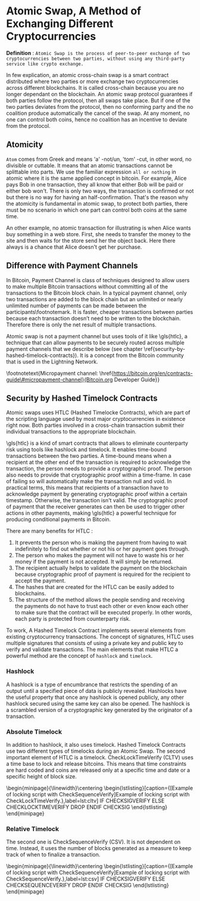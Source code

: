 # Atomic Swap, A Method of Exchanging Different Cryptocurrencies

**Definition** : `Atomic Swap is the process of peer-to-peer exchange of two cryptocurrencies between two parties, without using any third-party service like crypto exchange.`

In few explication, an atomic cross-chain swap is a smart contract distributed where two parties or more exchange two cryptocurrencies across different blockchains. It is called cross-chain because you are no longer dependant on the blockchain. An atomic swap protocol guarantees if both parties follow the protocol, then all swaps take place. But if one of the two parties deviates from the protocol, then no conforming party and the no coalition produce automatically the cancel of the swap. At any moment, no one can control both coins, hence no coalition has an incentive to deviate from the protocol.

## Atomicity

`Atom` comes from Greek and means 'a' -not/un, 'tom' -cut, in other word, no divisible or cuttable. It means that an atomic transactions cannot be splittable into parts. We use the familiar expression `all or nothing` in atomic where it is the same applied concept in bitcoin. For example, Alice pays Bob in one transaction, they all know that either Bob will be paid or either bob won't. There is only two ways, the transaction is confirmed or not but there is no way for having an half-confirmation. That's the reason why the atomicity is fundamental in atomic swap, to protect both parties, there must be no scenario in which one part can control both coins at the same time.

An other example, no atomic transaction for illustrating is when Alice wants buy something in a web store. First, she needs to transfer the money to the site and then waits for the store send her the object back. Here there always is a chance that Alice doesn't get her purchase.

## Difference with Payment Channels

In Bitcoin, Payment Channel is class of techniques designed to allow users to make multiple Bitcoin transactions without committing all of the transactions to the Bitcoin block chain. In a typical payment channel, only two transactions are added to the block chain but an unlimited or nearly unlimited number of payments can be made between the participants\footnotemark. It is faster, cheaper transactions between parties because each transaction doesn’t need to be written to the blockchain. Therefore there is only the net result of multiple transactions.

Atomic swap is not a payment channel but uses tools of it like \gls{htlc}, a technique that can allow payments to be securely routed across multiple payment channels that we describe below (see chapter \ref{security-by-hashed-timelock-contracts}).  It is a concept from the Bitcoin community that is used in the Lightning Network.

\footnotetext{Micropayment channel: \href{https://bitcoin.org/en/contracts-guide\#micropayment-channel}{Bitcoin.org Developer Guide}}

## Security by Hashed Timelock Contracts

Atomic swaps uses HTLC (Hashed Timelocke Contracts), which are part of the scripting language used by most major cryptocurrencies in existence right now. Both parties involved in a cross-chain transaction submit their individual transactions to the appropriate blockchain.

\gls{htlc} is a kind of smart contracts that allows to eliminate counterparty risk using tools like hashlock and timelock. It enables time-bound transactions between the two parties. A time-bound means when a recipient at the other end of the transaction is required to acknowledge the transaction, the person needs to provide a cryptographic proof. The person also needs to provide that cryptographic proof within a time-frame. In case of failing so will automatically make the transaction null and void. In practical terms, this means that recipients of a transaction have to acknowledge payment by generating cryptographic proof within a certain timestamp. Otherwise, the transaction isn't valid. The cryptographic proof of payment that the receiver generates can then be used to trigger other actions in other payments, making \gls{htlc} a powerful technique for producing conditional payments in Bitcoin. 

There are many benefits for HTLC :

1. It prevents the person who is making the payment from having to wait indefinitely to find out whether or not his or her payment goes through. 
2. The person who makes the payment will not have to waste his or her money if the payment is not accepted. It will simply be returned.
3. The recipient actually helps to validate the payment on the blockchain because cryptographic proof of payment is required for the recipient to accept the payment.
4. The hashes that are created for the HTLC can be easily added to blockchains.
5. The structure of the method allows the people sending and receiving the payments do not have to trust each other or even know each other to make sure that the contract will be executed properly. In other words, each party is protected from counterparty risk.


To work, A Hashed Timelock Contract implements several elements from existing cryptocurrency transactions. The concept of signatures, HTLC uses multiple signatures that consists of using a private key and public key to verify and validate transactions. The main elements that make HTLC a powerful method are the concept of `hashlock` and `timelock`.


### Hashlock

A hashlock is a type of encumbrance that restricts the spending of an output until a specified piece of data is publicly revealed. Hashlocks have the useful property that once any hashlock is opened publicly, any other hashlock secured using the same key can also be opened. The hashlock is a scrambled version of a cryptographic key generated by the originator of a transaction.

### Absolute Timelock

In addition to hashlock, it also uses timelock. Hashed Timelock Contracts use two different types of timelocks during an Atomic Swap. The second important element of HTLC is a timelock. CheckLockTimeVerify (CLTV) uses a time base to lock and release bitcoins. This means that time constraints are hard coded and coins are released only at a specific time and date or a specific height of block size.

\begin{minipage}{\linewidth}\centering
\begin{lstlisting}[caption={[Example of locking script with CheckSequenceVerify]Example of locking script with CheckLockTimeVerify.},label=lst:cltv]
IF
    <provider pubkey> CHECKSIGVERIFY
ELSE
    <expiry time> CHECKLOCKTIMEVERIFY DROP
ENDIF
<client pubkey> CHECKSIG
\end{lstlisting}
\end{minipage}

### Relative Timelock

The second one is CheckSequenceVerify (CSV). It is not dependent on time. Instead, it uses the number of blocks generated as a measure to keep track of when to finalize a transaction.

\begin{minipage}{\linewidth}\centering
\begin{lstlisting}[caption={[Example of locking script with CheckSequenceVerify]Example of locking script with CheckSequenceVerify.},label=lst:csv]
IF
    <provider pubkey> CHECKSIGVERIFY
ELSE
    <expiry time> CHECKSEQUENCEVERIFY DROP
ENDIF
<client pubkey> CHECKSIG
\end{lstlisting}
\end{minipage}
